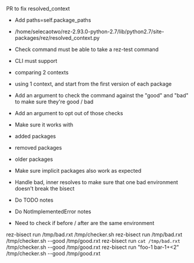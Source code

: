 
PR to fix resolved_context
 - Add paths=self.package_paths
  - /home/selecaotwo/rez-2.93.0-python-2.7/lib/python2.7/site-packages/rez/resolved_context.py

- Check command must be able to take a rez-test command
- CLI must support
 - comparing 2 contexts
 - using 1 context, and start from the first version of each package

- Add an argument to check the command against the "good" and "bad" to make sure they're good / bad
 - Add an argument to opt out of those checks

- Make sure it works with 
 - added packages
 - removed packages
 - older packages

- Make sure implicit packages also work as expected


- Handle bad, inner resolves to make sure that one bad environment doesn't break the bisect

- Do TODO notes
- Do NotImplementedError notes

- Need to check if before / after are the same environment

rez-bisect run /tmp/bad.rxt /tmp/checker.sh
rez-bisect run /tmp/bad.rxt /tmp/checker.sh --good /tmp/good.rxt 
rez-bisect run `cat /tmp/bad.rxt` /tmp/checker.sh --good /tmp/good.rxt 
rez-bisect run "foo-1 bar-1+<2" /tmp/checker.sh --good /tmp/good.rxt 



